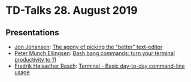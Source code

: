 # TD-Talks 28. August 2019

## Presentations
- [Jon Johansen](https://github.com/jonjohansen): [The agony of picking the "better" text-editor](./text-editor-talk.pdf)
- [Peter Munch Ellingsen](https://github.com/PMunch): [Bash bang commands: turn your terminal productivity to 11](https://peterme.net)
- [Fredrik Høisæther Rasch](https://github.com/couven92): [Terminal - Basic day-to-day command-line usage]()